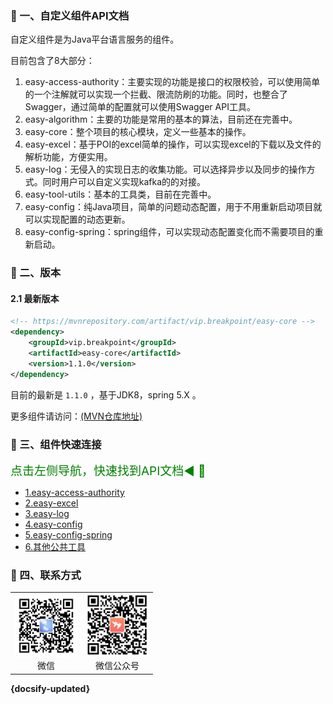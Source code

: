 ### 🐘 一、自定义组件API文档

自定义组件是为Java平台语言服务的组件。

目前包含了8大部分：

1. easy-access-authority：主要实现的功能是接口的权限校验，可以使用简单的一个注解就可以实现一个拦截、限流防刷的功能。同时，也整合了Swagger，通过简单的配置就可以使用Swagger API工具。
2. easy-algorithm：主要的功能是常用的基本的算法，目前还在完善中。
3. easy-core：整个项目的核心模块，定义一些基本的操作。
4. easy-excel：基于POI的excel简单的操作，可以实现excel的下载以及文件的解析功能，方便实用。
5. easy-log：无侵入的实现日志的收集功能。可以选择异步以及同步的操作方式。同时用户可以自定义实现kafka的的对接。
6. easy-tool-utils：基本的工具类，目前在完善中。
7. easy-config：纯Java项目，简单的问题动态配置，用于不用重新启动项目就可以实现配置的动态更新。
8. easy-config-spring：spring组件，可以实现动态配置变化而不需要项目的重新启动。

### 🐘 二、版本

#### 2.1 最新版本

```xml
<!-- https://mvnrepository.com/artifact/vip.breakpoint/easy-core -->
<dependency>
    <groupId>vip.breakpoint</groupId>
    <artifactId>easy-core</artifactId>
    <version>1.1.0</version>
</dependency>
```

目前的最新是 `1.1.0` ，基于JDK8，spring 5.X 。

更多组件请访问：[(MVN仓库地址)](https://mvnrepository.com/artifact/vip.breakpoint)

### 🐘 三、组件快速连接

<font color='green' style='font-size:19px'>点击左侧导航，快速找到API文档◀️ 🐘 </font>

  * [1.easy-access-authority](documents/easy-access-authority.md)
  * [2.easy-excel](documents/easy-excel.md)
  * [3.easy-log](documents/easy-log.md)
  * [4.easy-config](documents/easy-config.md)
  * [5.easy-config-spring](documents/easy-config-spring.md)
  * [6.其他公共工具](documents/others.md)


### 🐘 四、联系方式

<table>
  <tr>
    <td align="center">
      <a href="#">
        <img src="pic/image-20220516083922821.png" width="100px;" alt="thanhtoan1196"/>
      </a>
      <br />
      <span>微信</span>
    </td>
    <td align="center">
      <a href="#">
        <img src="pic/README/image-20221124084524936.png" width="100px;" alt="memset0"/>
      </a>
      <br />
      <span>微信公众号</span>
    </td>
  </tr>
</table>

<!--
![image-20220516083922821](pic/image-20220516083922821.png)

![image-20221124084524936](pic/README/image-20221124084524936.png)
 -->


**{docsify-updated}** 